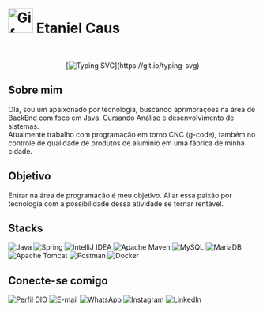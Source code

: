 <h1> <img alt="Gif" src="https://media3.giphy.com/media/v1.Y2lkPTc5MGI3NjExcGdjYjNobjhkdmEyM3VubHV2MXZjbGY0bWlvbWt4dzNiZ2ZmNWtkOCZlcD12MV9pbnRlcm5hbF9naWZfYnlfaWQmY3Q9cw/4JtXt9i56Wp6U/giphy.gif" width="50"> Etaniel Caus </h1>

<div id="header" align="center"> 


</br>
   
[![Typing SVG](https://readme-typing-svg.demolab.com?font=Fira+Code&weight=900&size=30&pause=1000&color=00F76D&width=300&lines=Hello%2C+world!)](https://git.io/typing-svg)
  </div>

  
## Sobre mim
Olá, sou um apaixonado por tecnologia, buscando aprimorações na área de BackEnd com foco em Java.
Cursando Análise e desenvolvimento de sistemas.<br />
Atualmente trabalho com programação em torno CNC (g-code), também no controle de qualidade de produtos de aluminio em uma fábrica de minha cidade.

## Objetivo
Entrar na área de programação é meu objetivo. Aliar essa paixão por tecnologia com a possibilidade dessa atividade se tornar rentável.  

## Stacks
![Java](https://img.shields.io/badge/java-%23ED8B00.svg?style=for-the-badge&logo=openjdk&logoColor=white)
![Spring](https://img.shields.io/badge/spring-%236DB33F.svg?style=for-the-badge&logo=spring&logoColor=white)
![IntelliJ IDEA](https://img.shields.io/badge/IntelliJIDEA-000000.svg?style=for-the-badge&logo=intellij-idea&logoColor=white)
![Apache Maven](https://img.shields.io/badge/Apache%20Maven-C71A36?style=for-the-badge&logo=Apache%20Maven&logoColor=white)
![MySQL](https://img.shields.io/badge/mysql-4479A1.svg?style=for-the-badge&logo=mysql&logoColor=white)
![MariaDB](https://img.shields.io/badge/MariaDB-003545?style=for-the-badge&logo=mariadb&logoColor=white)
![Apache Tomcat](https://img.shields.io/badge/apache%20tomcat-%23F8DC75.svg?style=for-the-badge&logo=apache-tomcat&logoColor=black)
![Postman](https://img.shields.io/badge/Postman-FF6C37?style=for-the-badge&logo=postman&logoColor=white)
![Docker](https://img.shields.io/badge/docker-%230db7ed.svg?style=for-the-badge&logo=docker&logoColor=white)



## Conecte-se comigo
[![Perfil DIO](https://img.shields.io/badge/-Meu%20Perfil%20na%20DIO-30A3DC?style=for-the-badge)](https://www.dio.me/users/etanielzuffocaus)
[![E-mail](https://img.shields.io/badge/-Email-000?style=for-the-badge&logo=microsoft-outlook&logoColor=007BFF)](mailto:etanielzcaus@outlook.com)
[![WhatsApp](https://img.shields.io/badge/WhatsApp-25D366?style=for-the-badge&logo=whatsapp&logoColor=white)](https://wa.me/5546988026494)
[![Instagram](https://img.shields.io/badge/Instagram-%23E4405F.svg?style=for-the-badge&logo=Instagram&logoColor=white)](https://www.instagram.com/etaniel.caus)
[![LinkedIn](https://img.shields.io/badge/linkedin-%230077B5.svg?style=for-the-badge&logo=linkedin&logoColor=white)](https://www.linkedin.com/in/etaniel-caus/)


<!---
Etanielcaus/Etanielcaus is a ✨ special ✨ repository because its `README.md` (this file) appears on your GitHub profile.
You can click the Preview link to take a look at your changes.
--->
